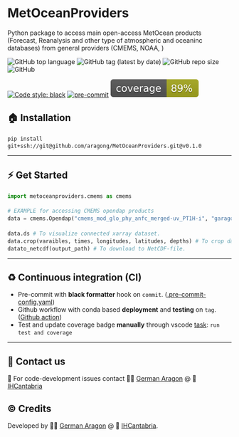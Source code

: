 # MetOceanProviders
Python package to access main open-access MetOcean products (Forecast, Reanalysis and other type of atmospheric and oceaninc databases) from general providers (CMEMS, NOAA, )


![GitHub top language](https://img.shields.io/github/languages/top/aragong/MetOceanProviders?style=plastic)
![GitHub tag (latest by date)](https://img.shields.io/github/v/tag/aragong/MetOceanProviders?label=latest%20tag&style=plastic)
![GitHub repo size](https://img.shields.io/github/repo-size/aragong/MetOceanProviders?style=plastic)
![GitHub](https://img.shields.io/github/license/aragong/MetOceanProviders?style=plastic)

[![Code style: black](https://img.shields.io/badge/code%20style-black-000000.svg)](https://github.com/psf/black)
[![pre-commit](https://img.shields.io/badge/pre--commit-enabled-brightgreen?logo=pre-commit&logoColor=white)](https://github.com/aragong/MetOceanProviders)
![Coverage](coverage.svg)

## :house: Installation
```
pip install git+ssh://git@github.com/aragong/MetOceanProviders.git@v0.1.0
```

---
## :zap: Get Started

```python
import metoceanproviders.cmems as cmems

# EXAMPLE for accessing CMEMS opendap products
data = cmems.Opendap("cmems_mod_glo_phy_anfc_merged-uv_PT1H-i", "garagon", "wrHZeS5V")

data.ds # To visualize connected xarray dataset.
data.crop(varaibles, times, longitudes, latitudes, depths) # To crop dataset.
datato_netcdf(output_path) # To download to NetCDF-file.
```

---
## :recycle: Continuous integration (CI)

* Pre-commit with **black formatter** hook on `commit`. ([.pre-commit-config.yaml](https://github.com/aragong/MetOceanProviders/blob/main/.pre-commit-config.yaml))
* Github workflow with conda based **deployment** and **testing** on `tag`. ([Github action](https://github.com/aragong/MetOceanProviders/blob/main/.github/workflows/main.yml))
* Test and update coverage badge **manually** through vscode [task](https://github.com/aragong/MetOceanProviders/blob/main/.vscode/tasks.json): `run test and coverage`
---
## :incoming_envelope: Contact us
:snake: For code-development issues contact :man_technologist: [German Aragon](https://ihcantabria.com/en/directorio-personal/investigador/german-aragon/) @ :office: [IHCantabria](https://github.com/IHCantabria)

## :copyright: Credits
Developed by :man_technologist: [German Aragon](https://ihcantabria.com/en/directorio-personal/investigador/german-aragon/) @ :office: [IHCantabria](https://github.com/IHCantabria).
